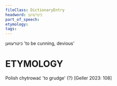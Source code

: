 ```yaml
---
fileClass: DictionaryEntry
headword: כיטרעווען
part_of_speech: 
etymology: 
tags: 
---
```

כיטרעווען
'to be cunning, devious'

ETYMOLOGY
===========
Polish chytrować 'to grudge' {?}
[Geller 2023: 108]